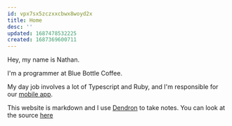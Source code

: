 ```yaml
---
id: vpx7sx5zczxxcbwx8woyd2x
title: Home
desc: ''
updated: 1687478532225
created: 1687369600711
---
```


Hey, my name is Nathan.

I'm a programmer at Blue Bottle Coffee.

My day job involves a lot of Typescript and Ruby, and I'm responsible for our [mobile app](https://apps.apple.com/us/app/blue-bottle-coffee/id1440573734).


This website is markdown and I use [Dendron](https://www.dendron.so/) to take notes. You can look at the source [here](https://github.com/helle253/notes)
